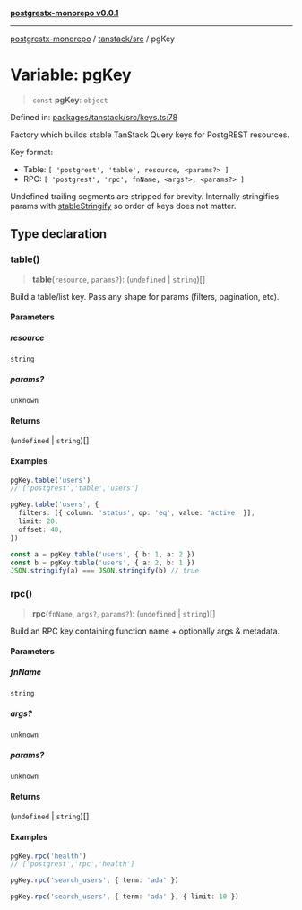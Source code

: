 [**postgrestx-monorepo v0.0.1**](../../../README.md)

---

[postgrestx-monorepo](../../../README.md) / [tanstack/src](../README.md) / pgKey

# Variable: pgKey

> `const` **pgKey**: `object`

Defined in: [packages/tanstack/src/keys.ts:78](https://github.com/samuelagm/postgrestx/blob/7b606dc406c6da40c0579c7268eb7cd998b69db8/packages/tanstack/src/keys.ts#L78)

Factory which builds stable TanStack Query keys for PostgREST resources.

Key format:

- Table: `[ 'postgrest', 'table', resource, <params?> ]`
- RPC: `[ 'postgrest', 'rpc', fnName, <args?>, <params?> ]`

Undefined trailing segments are stripped for brevity. Internally stringifies
params with [stableStringify](../functions/stableStringify.md) so order of keys does not matter.

## Type declaration

### table()

> **table**(`resource`, `params?`): (`undefined` \| `string`)[]

Build a table/list key. Pass any shape for params (filters, pagination, etc).

#### Parameters

##### resource

`string`

##### params?

`unknown`

#### Returns

(`undefined` \| `string`)[]

#### Examples

```ts
pgKey.table('users')
// ['postgrest','table','users']
```

```ts
pgKey.table('users', {
  filters: [{ column: 'status', op: 'eq', value: 'active' }],
  limit: 20,
  offset: 40,
})
```

```ts
const a = pgKey.table('users', { b: 1, a: 2 })
const b = pgKey.table('users', { a: 2, b: 1 })
JSON.stringify(a) === JSON.stringify(b) // true
```

### rpc()

> **rpc**(`fnName`, `args?`, `params?`): (`undefined` \| `string`)[]

Build an RPC key containing function name + optionally args & metadata.

#### Parameters

##### fnName

`string`

##### args?

`unknown`

##### params?

`unknown`

#### Returns

(`undefined` \| `string`)[]

#### Examples

```ts
pgKey.rpc('health')
// ['postgrest','rpc','health']
```

```ts
pgKey.rpc('search_users', { term: 'ada' })
```

```ts
pgKey.rpc('search_users', { term: 'ada' }, { limit: 10 })
```
